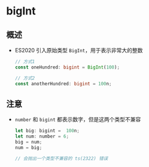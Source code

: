 # bigInt

## 概述

  - ES2020 引入原始类型 `BigInt`，用于表示非常大的整数

    ```ts
    // 方式1
    const oneHundred: bigint = BigInt(100);

    // 方式2
    const anotherHundred: bigint = 100n;
    ```

## 注意

  - `number` 和 `bigint` 都表示数字，但是这两个类型不兼容

    ```javascript
    let big: bigint =  100n;
    let num: number = 6;
    big = num;
    num = big;

    // 会抛出一个类型不兼容的 ts(2322) 错误
    ```
